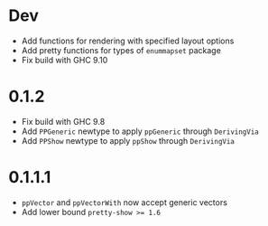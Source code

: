 # Dev

- Add functions for rendering with specified layout options
- Add pretty functions for types of `enummapset` package
- Fix build with GHC 9.10

# 0.1.2

- Fix build with GHC 9.8
- Add `PPGeneric` newtype to apply `ppGeneric` through `DerivingVia`
- Add `PPShow` newtype to apply `ppShow` through `DerivingVia`

# 0.1.1.1
- `ppVector` and `ppVectorWith` now accept generic vectors
- Add lower bound `pretty-show >= 1.6`
